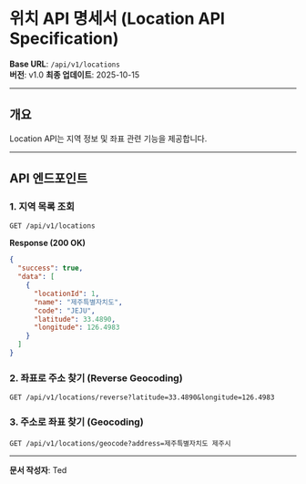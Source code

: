 # 위치 API 명세서 (Location API Specification)

**Base URL**: `/api/v1/locations`  
**버전**: v1.0
**최종 업데이트**: 2025-10-15

---

## 개요

Location API는 지역 정보 및 좌표 관련 기능을 제공합니다.

---

## API 엔드포인트

### 1. 지역 목록 조회

```http
GET /api/v1/locations
```

**Response (200 OK)**

```json
{
  "success": true,
  "data": [
    {
      "locationId": 1,
      "name": "제주특별자치도",
      "code": "JEJU",
      "latitude": 33.4890,
      "longitude": 126.4983
    }
  ]
}
```

### 2. 좌표로 주소 찾기 (Reverse Geocoding)

```http
GET /api/v1/locations/reverse?latitude=33.4890&longitude=126.4983
```

### 3. 주소로 좌표 찾기 (Geocoding)

```http
GET /api/v1/locations/geocode?address=제주특별자치도 제주시
```

---

**문서 작성자**: Ted
